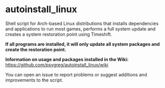# autoinstall_linux
Shell script for Arch-based Linux distributions that installs dependencies and applications to run most games, performs a full system update and creates a system restoration point using Timeshift.

**If all programs are installed, it will only update all system packages and create the restoration point.**

**Information on usage and packages installed in the Wiki:** https://github.com/psygreg/autoinstall_linux/wiki

You can open an issue to report problems or suggest additions and improvements to the script. 

<script type='text/javascript' src='https://storage.ko-fi.com/cdn/widget/Widget_2.js'></script><script type='text/javascript'>kofiwidget2.init('Support Me on Ko-fi', '#29abe0', 'W7W3YUD6V');kofiwidget2.draw();</script> 

